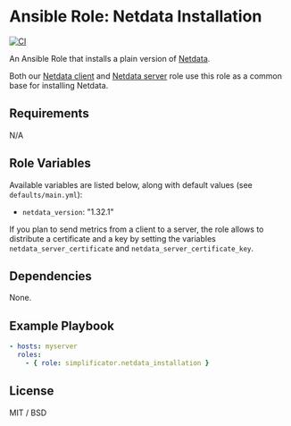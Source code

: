 # Ansible Role: Netdata Installation

[![CI](https://github.com/simplificator/ansible-role-netdata_installation/workflows/CI/badge.svg?event=push)](https://github.com/simplificator/ansible-role-netdata_installation/actions?query=workflow%3ACI)

An Ansible Role that installs a plain version of [Netdata](https://www.netdata.cloud/).

Both our [Netdata client](https://github.com/simplificator/ansible-role-netdata_client) and [Netdata server](https://github.com/simplificator/ansible-role-netdata_server) role use this role as a common base for installing Netdata.

## Requirements

N/A

## Role Variables

Available variables are listed below, along with default values (see `defaults/main.yml`):

* `netdata_version`: "1.32.1"

If you plan to send metrics from a client to a server, the role allows to distribute a certificate and a key by setting the variables `netdata_server_certificate` and `netdata_server_certificate_key`.

## Dependencies

None.

## Example Playbook

```yaml
- hosts: myserver
  roles:
    - { role: simplificator.netdata_installation }
```

## License

MIT / BSD
